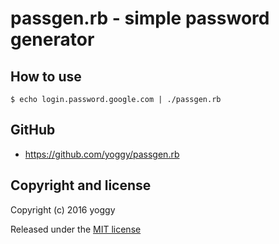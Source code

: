 passgen.rb - simple password generator
====

How to use
----

    $ echo login.password.google.com | ./passgen.rb

GitHub
----
* https://github.com/yoggy/passgen.rb

Copyright and license
----
Copyright (c) 2016 yoggy

Released under the [MIT license](LICENSE.txt)

